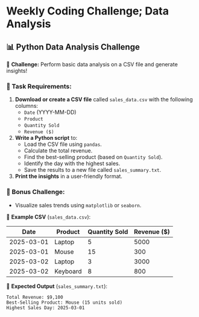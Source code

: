 # Weekly Coding Challenge; Data Analysis
## 📊 Python Data Analysis Challenge

🔹 **Challenge:** Perform basic data analysis on a CSV file and generate insights!

### 📌 Task Requirements:
1. **Download or create a CSV file** called `sales_data.csv` with the following columns:
      - `Date` (YYYY-MM-DD)
      - `Product`
      - `Quantity Sold`
      - `Revenue ($)`
2. **Write a Python script** to:
      - Load the CSV file using `pandas`.
      - Calculate the total revenue.
      - Find the best-selling product (based on `Quantity Sold`).
      - Identify the day with the highest sales.
      - Save the results to a new file called `sales_summary.txt`.
3. **Print the insights** in a user-friendly format.

### 🎯 Bonus Challenge:
  - Visualize sales trends using `matplotlib` or `seaborn`.

🔹 **Example CSV** (`sales_data.csv`):

| **Date**     | **Product** | **Quantity Sold** | **Revenue ($)** |
|--------------|-------------|-------------------|-----------------|
| 2025-03-01   | Laptop      | 5                 | 5000            |
| 2025-03-01   | Mouse       | 15                | 300             |
| 2025-03-02   | Laptop      | 3                 | 3000            |
| 2025-03-02   | Keyboard    | 8                 | 800             |


🔹 **Expected Output** (`sales_summary.txt`):
```
Total Revenue: $9,100  
Best-Selling Product: Mouse (15 units sold)  
Highest Sales Day: 2025-03-01
```
